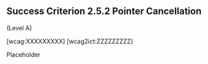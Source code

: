 ## Success Criterion 2.5.2 Pointer Cancellation

(Level A)

[wcag:XXXXXXXXX]
[wcag2ict:ZZZZZZZZZ]

Placeholder
